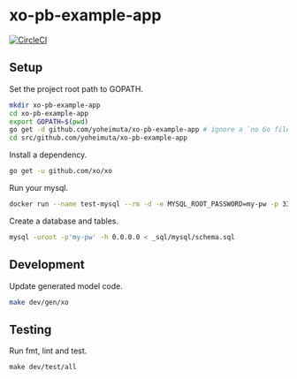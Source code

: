 # xo-pb-example-app

[![CircleCI](https://circleci.com/gh/yoheimuta/xo-pb-example-app/tree/master.svg?style=svg)](https://circleci.com/gh/yoheimuta/xo-pb-example-app/tree/master)

## Setup

Set the project root path to GOPATH.

```bash
mkdir xo-pb-example-app
cd xo-pb-example-app
export GOPATH=$(pwd)
go get -d github.com/yoheimuta/xo-pb-example-app # ignore a `no Go files` error.
cd src/github.com/yoheimuta/xo-pb-example-app
```

Install a dependency.

```bash
go get -u github.com/xo/xo
```

Run your mysql.

```bash
docker run --name test-mysql --rm -d -e MYSQL_ROOT_PASSWORD=my-pw -p 3306:3306 mysql:8.0.0
```

Create a database and tables.

```bash
mysql -uroot -p'my-pw' -h 0.0.0.0 < _sql/mysql/schema.sql
```

## Development

Update generated model code.

```bash
make dev/gen/xo
```

## Testing

Run fmt, lint and test.


```
make dev/test/all
```
